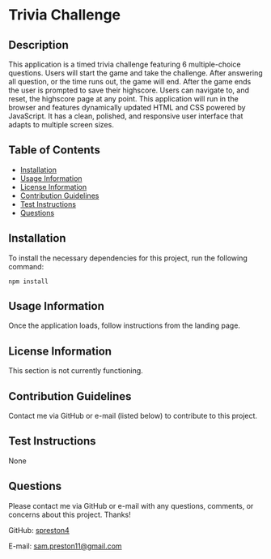 
  # Trivia Challenge

  ## Description

  This application is a timed trivia challenge featuring 6 multiple-choice questions. Users will start the game and take the challenge. After answering all question, or the time runs out, the game will end. After the game ends the user is prompted to save their highscore. Users can navigate to, and reset, the highscore page at any point. This application will run in the browser and features dynamically updated HTML and CSS powered by JavaScript. It has a clean, polished, and responsive user interface that adapts to multiple screen sizes.

  ## Table of Contents

  - [Installation](#installation)
  - [Usage Information](#usage-information)
  - [License Information](#license-information)
  - [Contribution Guidelines](#contribution-guidelines)
  - [Test Instructions](#test-instructions)
  - [Questions](#questions)

  ## Installation
  To install the necessary dependencies for this project, run the following command:

  ```
  npm install
  ```

  ## Usage Information

  Once the application loads, follow instructions from the landing page.

  ## License Information
  This section is not currently functioning.

  ## Contribution Guidelines

  Contact me via GitHub or e-mail (listed below) to contribute to this project.

  ## Test Instructions

  None

  ## Questions

  Please contact me via GitHub or e-mail with any questions, comments, or concerns about this project. Thanks!

  GitHub: [spreston4](https://github.com/spreston4)

  E-mail: [sam.preston11@gmail.com](mailto:sam.preston11@gmail.com)

